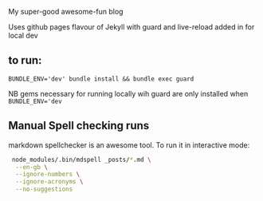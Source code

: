 My super-good awesome-fun blog

Uses github pages flavour of Jekyll with guard and live-reload added in for local dev

## to run:

`BUNDLE_ENV='dev' bundle install && bundle exec guard`

NB gems necessary for running locally wih guard are only installed when `BUNDLE_ENV='dev`

## Manual Spell checking runs

markdown spellchecker is an awesome tool. To run it in interactive mode:

```bash
 node_modules/.bin/mdspell _posts/*.md \
  --en-gb \
  --ignore-numbers \
  --ignore-acronyms \
  --no-suggestions
  ```